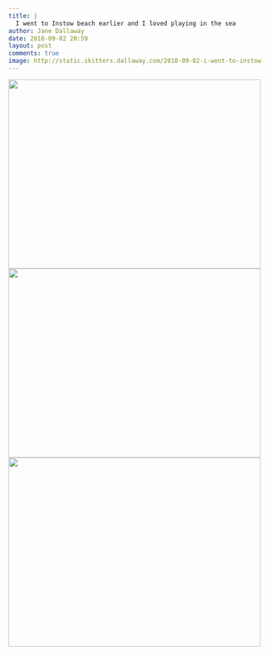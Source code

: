 ```yaml
---
title: |
  I went to Instow beach earlier and I loved playing in the sea
author: Jane Dallaway
date: 2018-09-02 20:59
layout: post
comments: true
image: http://static.skitters.dallaway.com/2018-09-02-i-went-to-instow-beach-earlier-and-i-loved-playing-in-the-sea-thumb-1-IMG_6213.jpg
---
```


<div>
        <a href="http://static.skitters.dallaway.com/2018-09-02-i-went-to-instow-beach-earlier-and-i-loved-playing-in-the-sea-fullsize-1-IMG_6213.jpg">
          <img src="http://static.skitters.dallaway.com/2018-09-02-i-went-to-instow-beach-earlier-and-i-loved-playing-in-the-sea-thumb-1-IMG_6213.jpg" width="500" height="375"/>
        </a>
      </div><div>
        <a href="http://static.skitters.dallaway.com/2018-09-02-i-went-to-instow-beach-earlier-and-i-loved-playing-in-the-sea-fullsize-2-IMG_6214.jpg">
          <img src="http://static.skitters.dallaway.com/2018-09-02-i-went-to-instow-beach-earlier-and-i-loved-playing-in-the-sea-thumb-2-IMG_6214.jpg" width="500" height="375"/>
        </a>
      </div><div>
        <a href="http://static.skitters.dallaway.com/2018-09-02-i-went-to-instow-beach-earlier-and-i-loved-playing-in-the-sea-fullsize-3-IMG_6212.jpg">
          <img src="http://static.skitters.dallaway.com/2018-09-02-i-went-to-instow-beach-earlier-and-i-loved-playing-in-the-sea-thumb-3-IMG_6212.jpg" width="500" height="375"/>
        </a>
      </div>
